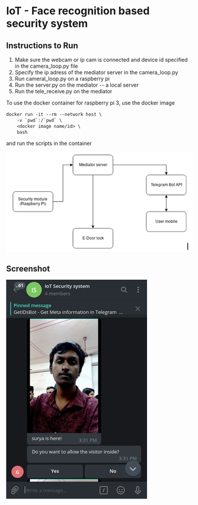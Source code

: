 # IoT - Face recognition based security system

## Instructions to Run
1. Make sure the webcam or ip cam is connected and device id specified in the camera_loop.py file
2. Specify the ip adress of the mediator server in the camera_loop.py
3. Run cameral_loop.py on a raspberry pi
4. Run the server.py on the mediator -- a local server
5. Run the tele_receive.py on the mediator

To use the docker container for raspberry pi 3, use the docker image
```
docker run -it --rm --network host \
    -v `pwd`:/`pwd` \
    <docker image name/id> \
    bash
```
and run the scripts in the container

![architecture](arch.png)

## Screenshot

![architecture](tele.png)
